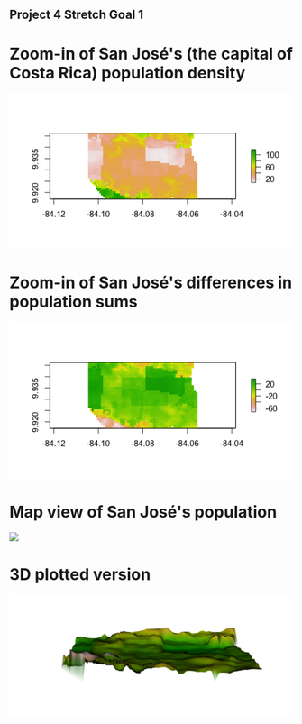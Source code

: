 ## Project 4 Stretch Goal 1

# Zoom-in of San José's (the capital of Costa Rica) population density
![](SJPop.png)

# Zoom-in of San José's differences in population sums
![](SJDiffSums.png)

# Map view of San José's population
![](SJMapView.png)

# 3D plotted version
![](3DPlotSJ.png)
